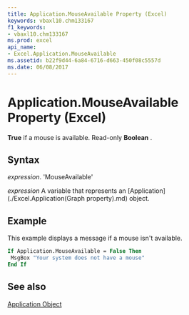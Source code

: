 ```yaml
---
title: Application.MouseAvailable Property (Excel)
keywords: vbaxl10.chm133167
f1_keywords:
- vbaxl10.chm133167
ms.prod: excel
api_name:
- Excel.Application.MouseAvailable
ms.assetid: b22f9d44-6a84-6716-d663-450f08c5557d
ms.date: 06/08/2017
---
```



# Application.MouseAvailable Property (Excel)

 **True** if a mouse is available. Read-only **Boolean** .


## Syntax

 _expression_. 'MouseAvailable'

 _expression_ A variable that represents an [Application](./Excel.Application(Graph property).md) object.


## Example

This example displays a message if a mouse isn't available.


```vb
If Application.MouseAvailable = False Then 
 MsgBox "Your system does not have a mouse" 
End If
```


## See also


[Application Object](Excel.Application(objec).md)

